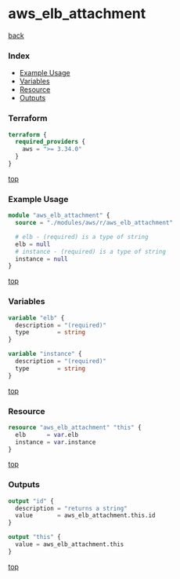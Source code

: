 # aws_elb_attachment

[back](../aws.md)

### Index

- [Example Usage](#example-usage)
- [Variables](#variables)
- [Resource](#resource)
- [Outputs](#outputs)

### Terraform

```terraform
terraform {
  required_providers {
    aws = ">= 3.34.0"
  }
}
```

[top](#index)

### Example Usage

```terraform
module "aws_elb_attachment" {
  source = "./modules/aws/r/aws_elb_attachment"

  # elb - (required) is a type of string
  elb = null
  # instance - (required) is a type of string
  instance = null
}
```

[top](#index)

### Variables

```terraform
variable "elb" {
  description = "(required)"
  type        = string
}

variable "instance" {
  description = "(required)"
  type        = string
}
```

[top](#index)

### Resource

```terraform
resource "aws_elb_attachment" "this" {
  elb      = var.elb
  instance = var.instance
}
```

[top](#index)

### Outputs

```terraform
output "id" {
  description = "returns a string"
  value       = aws_elb_attachment.this.id
}

output "this" {
  value = aws_elb_attachment.this
}
```

[top](#index)